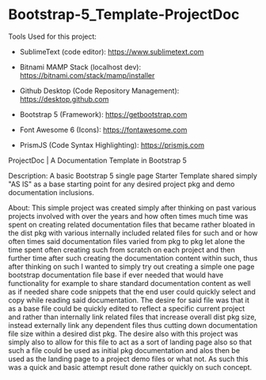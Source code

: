 # Bootstrap-5_Template-ProjectDoc


Tools Used for this project:


* SublimeText (code editor): https://www.sublimetext.com

* Bitnami MAMP Stack (localhost dev): https://bitnami.com/stack/mamp/installer

* Github Desktop (Code Repository Management): https://desktop.github.com

* Bootstrap 5 (Framework): https://getbootstrap.com

* Font Awesome 6 (Icons): https://fontawesome.com

* PrismJS (Code Syntax Highlighting): https://prismjs.com


 ProjectDoc | A Documentation Template in Bootstrap 5

 Description: A basic Bootstrap 5 single page Starter Template shared simply "AS IS" as a base starting point for any desired project pkg and demo documentation inclusions.

 About: This simple project was created simply after thinking on past various projects involved with over the years and how often times much time was spent on creating related documentation files that became rather bloated in the dist pkg with various internally included related files for such and or how often times said documentation files varied from pkg to pkg let alone the time spent often creating such from scratch on each project and then further time after such creating the documentation content within such, thus after thinking on such I wanted to simply try out creating a simple one page bootstrap documentation file base if ever needed that would have functionality for example to share standard documentation content as well as if needed share code snippets that the end user could quickly select and copy while reading said documentation. The desire for said file was that it as a base file could be quickly edited to reflect a specific current project and rather than internally link related files that increase overall dist pkg size, instead externally link any dependent files thus cutting down documentation file size within a desired dist pkg. The desire also with this project was simply also to allow for this file to act as a sort of landing page also so that such a file could be used as initial pkg documentation and alos then be used as the landing page to a project demo files or what not. As such this was a quick and basic attempt result done rather quickly on such concept. 
